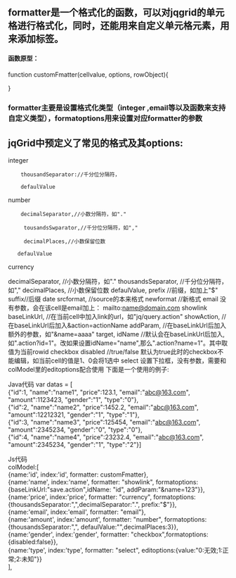 ## formatter是一个格式化的函数，可以对jqgrid的单元格进行格式化，同时，还能用来自定义单元格元素，用来添加标签。

#### 函数原型：
function customFmatter(cellvalue, options, rowObject){  
  
} 

### formatter主要是设置格式化类型（integer ,email等以及函数来支持自定义类型），formatoptions用来设置对应formatter的参数

## jqGrid中预定义了常见的格式及其options:

integer

        thousandSeparator://千分位分隔符，

        defaulValue

number

        decimalSeparator,//小数分隔符，如"."

         tousandsSwparator,//千分位分隔符，如","

         decimalPlaces,//小数保留位数

       defaulValue

currency

decimalSeparator, //小数分隔符，如"."
thousandsSeparator, //千分位分隔符，如","
decimalPlaces, //小数保留位数
defaulValue, 
prefix //前缀，如加上"$"
suffix//后缀
date
srcformat, //source的本来格式
newformat //新格式
email
没有参数，会在该cell是email加上： mailto:name@domain.com
showlink
baseLinkUrl, //在当前cell中加入link的url，如"jq/query.action"
showAction, //在baseLinkUrl后加入&action=actionName
addParam, //在baseLinkUrl后加入额外的参数，如"&name=aaaa"
target,
idName     //默认会在baseLinkUrl后加入,如".action?id=1"。改如果设置idName="name",那么".action?name=1"。其中取值为当前rowid
checkbox
disabled      //true/false 默认为true此时的checkbox不能编辑，如当前cell的值是1、0会将1选中
select
设置下拉框，没有参数，需要和colModel里的editoptions配合使用
下面是一个使用的例子:

Java代码 
var datas = [  
                  {"id":1,  "name":"name1",  "price":123.1,     "email":"abc@163.com",  "amount":1123423,   "gender":"1", "type":"0"},  
                  {"id":2,  "name":"name2",  "price":1452.2,    "email":"abc@163.com",  "amount":12212321,  "gender":"1", "type":"1"},  
                  {"id":3,  "name":"name3",  "price":125454,    "email":"abc@163.com",  "amount":2345234,   "gender":"0", "type":"0"},  
                  {"id":4,  "name":"name4",  "price":23232.4,   "email":"abc@163.com",  "amount":2345234,   "gender":"1", "type":"2"}]  
                  

Js代码  
colModel:[  
    {name:'id',     index:'id',     formatter:  customFmatter},  
    {name:'name',   index:'name',   formatter: "showlink", formatoptions:{baseLinkUrl:"save.action",idName: "id", addParam:"&name=123"}},  
    {name:'price',  index:'price',  formatter: "currency", formatoptions: {thousandsSeparator:",",decimalSeparator:".", prefix:"$"}},  
    {name:'email',  index:'email',  formatter: "email"},  
    {name:'amount', index:'amount', formatter: "number", formatoptions: {thousandsSeparator:",", defaulValue:"",decimalPlaces:3}},        
    {name:'gender', index:'gender', formatter: "checkbox",formatoptions:{disabled:false}},  
    {name:'type',   index:'type',   formatter: "select", editoptions:{value:"0:无效;1:正常;2:未知"}}  
],  

